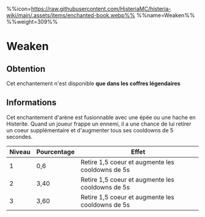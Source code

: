 %%icon=https://raw.githubusercontent.com/HisteriaMC/histeria-wiki/main/.assets/items/enchanted-book.webp%%
%%name=Weaken%%
%%weight=309%%

# Weaken

## Obtention
Cet enchantement n'est disponible **que dans les coffres légendaires**

## Informations

Cet enchantement d'arène est fusionnable avec une épée ou une hache en Histerite. Quand un joueur frappe un ennemi, il a une chance de lui retirer un coeur supplémentaire et d'augmenter tous ses cooldowns de 5 secondes.

| Niveau | Pourcentage | Effet |
| --- | --- | --- |
| 1 | 0,6 | Retire 1,5 coeur et augmente les cooldowns de 5s |
| 2 | 3,40 | Retire 1,5 coeur et augmente les cooldowns de 5s |
| 3 | 3,60 | Retire 1,5 coeur et augmente les cooldowns de 5s |